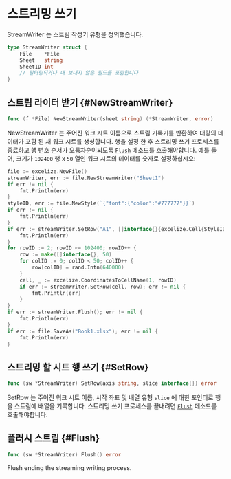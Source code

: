 # 스트리밍 쓰기

StreamWriter 는 스트림 작성기 유형을 정의했습니다.

```go
type StreamWriter struct {
    File    *File
    Sheet   string
    SheetID int
    // 필터링되거나 내 보내지 않은 필드를 포함합니다
}
```

## 스트림 라이터 받기 {#NewStreamWriter}

```go
func (f *File) NewStreamWriter(sheet string) (*StreamWriter, error)
```

NewStreamWriter 는 주어진 워크 시트 이름으로 스트림 기록기를 반환하여 대량의 데이터가 포함 된 새 워크 시트를 생성합니다. 행을 설정 한 후 스트리밍 쓰기 프로세스를 종료하고 행 번호 순서가 오름차순이되도록 [`Flush`](stream.md#Flush) 메소드를 호출해야합니다. 예를 들어, 크기가 `102400` 행 x `50` 열인 워크 시트의 데이터를 숫자로 설정하십시오:

```go
file := excelize.NewFile()
streamWriter, err := file.NewStreamWriter("Sheet1")
if err != nil {
    fmt.Println(err)
}
styleID, err := file.NewStyle(`{"font":{"color":"#777777"}}`)
if err != nil {
    fmt.Println(err)
}
if err := streamWriter.SetRow("A1", []interface{}{excelize.Cell{StyleID: styleID, Value: "Data"}}); err != nil {
    fmt.Println(err)
}
for rowID := 2; rowID <= 102400; rowID++ {
    row := make([]interface{}, 50)
    for colID := 0; colID < 50; colID++ {
        row[colID] = rand.Intn(640000)
    }
    cell, _ := excelize.CoordinatesToCellName(1, rowID)
    if err := streamWriter.SetRow(cell, row); err != nil {
        fmt.Println(err)
    }
}
if err := streamWriter.Flush(); err != nil {
    fmt.Println(err)
}
if err := file.SaveAs("Book1.xlsx"); err != nil {
    fmt.Println(err)
}
```

## 스트리밍 할 시트 행 쓰기 {#SetRow}

```go
func (sw *StreamWriter) SetRow(axis string, slice interface{}) error
```

SetRow 는 주어진 워크 시트 이름, 시작 좌표 및 배열 유형 `slice` 에 대한 포인터로 행을 스트림에 배열을 기록합니다. 스트리밍 쓰기 프로세스를 끝내려면 [`Flush`](stream.md#Flush) 메소드를 호출해야합니다.

## 플러시 스트림 {#Flush}

```go
func (sw *StreamWriter) Flush() error
```

Flush ending the streaming writing process.
